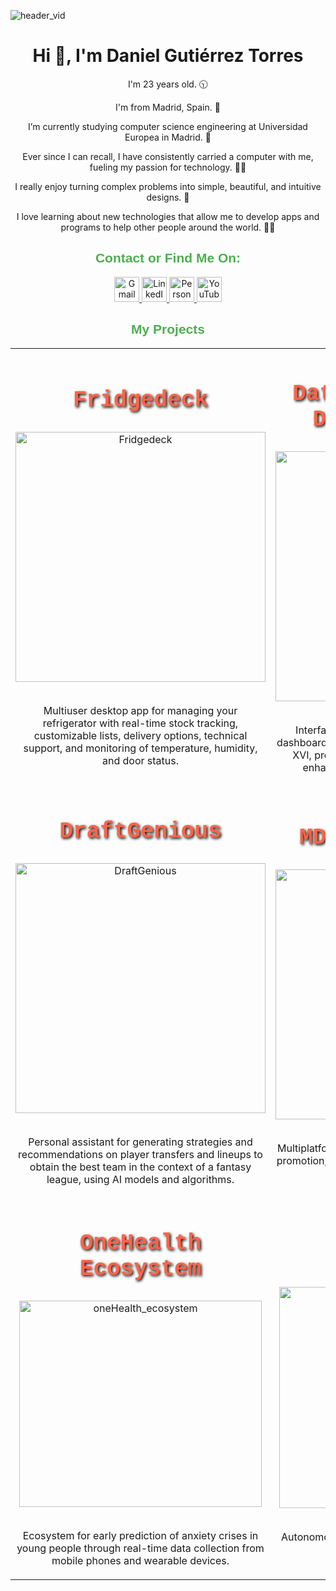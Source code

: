 ![header_vid](https://github.com/user-attachments/assets/cf1ae58a-5d65-4ce9-80a4-c54352fc0ed5)

<h1 align="center">Hi 👋, I'm Daniel Gutiérrez Torres</h1>

<p align="center">I'm 23 years old. 🕥</p>
<p align="center">I'm from Madrid, Spain. 📌</p>
<p align="center">I’m currently studying computer science engineering at Universidad Europea in Madrid. 🔭</p>
<p align="center">Ever since I can recall, I have consistently carried a computer with me, fueling my passion for technology. 🧑‍🚀</p>
<p align="center">I really enjoy turning complex problems into simple, beautiful, and intuitive designs. 🌱</p>
<p align="center">I love learning about new technologies that allow me to develop apps and programs to help other people around the world. 👩‍💻</p>

<h2 align="center" style="color: #4CAF50; font-family: Arial, sans-serif; font-weight: bold;">
    Contact or Find Me On:
</h2>

<p align="center">
    <a href="mailto:gt104515@gmail.com">
        <img src="https://img.shields.io/badge/Gmail-%23D14836?style=for-the-badge&logo=gmail&logoColor=white" alt="Gmail" height="40">
    </a>
    <a href="https://www.linkedin.com/in/daniel-guti%C3%A9rrez-torres-5a5185221/" target="_blank">
        <img src="https://img.shields.io/badge/LinkedIn-%230077B5?style=for-the-badge&logo=linkedin&logoColor=white" alt="LinkedIn" height="40">
    </a>
    <a href="http://www.danielgutierreztorres.com" target="_blank">
        <img src="https://img.shields.io/badge/Personal_Website-%2300C853?style=for-the-badge&logo=google-chrome&logoColor=white" alt="Personal Website" height="40">
    </a>
    <a href="https://www.youtube.com/channel/UCFUjW-Xi2x5hL-11wDMLcNQ" target="_blank">
        <img src="https://img.shields.io/badge/YouTube-%23FF0000?style=for-the-badge&logo=youtube&logoColor=white" alt="YouTube" height="40">
    </a>
</p>


<h2 align="center" style="color: #4CAF50; font-family: Arial, sans-serif; font-weight: bold;">
    My Projects
</h2>
                              
<table>
<tr>
  <td width="50%">
    <h2 align="center" style="font-family: 'Courier New', Courier, monospace; color: #FF6347; font-weight: bold; font-size: 36px; text-shadow: 2px 2px 4px #000000;">
      Fridgedeck
    </h2>
    <div align="center">
      <a href="https://github.com/guti10x/Fridgedeck.git" target="_blank">
        <img src="https://github.com/user-attachments/assets/825ce320-87f7-4f0e-9851-8ce5f8e724d5" width="400" alt="Fridgedeck">
      </a>
      <br>
      <br>
      <p>Multiuser desktop app for managing your refrigerator with real-time stock tracking, customizable lists, delivery options, technical support, and monitoring of temperature, humidity, and door status.</p>
    </div>
  </td>

  <td width="50%">
    <h2 align="center" style="font-family: 'Courier New', Courier, monospace; color: #FF6347; font-weight: bold; font-size: 36px; text-shadow: 2px 2px 4px #000000;">
      Data Acquisition Dashware FUEM
    </h2>
    <div align="center">
      <a href="https://github.com/guti10x/Data-Acquisition-Dashware-FUEM.git" target="_blank">
        <img src="https://github.com/user-attachments/assets/78760daf-9bcc-47db-bc43-92a07d054d73" width="400" alt="Data Acquisition Dashware FUEM">
      </a>
      <br>
      <br>
      <p>Interface and data acquisition system for the dashboard display of the Formula Student Car FUEM XVI, providing real-time metrics and alerts for enhanced driver performance and safety.</p>
    </div>
  </td>
</tr>

<tr>
  <td width="50%">
    <h2 align="center" style="font-family: 'Courier New', Courier, monospace; color: #FF6347; font-weight: bold; font-size: 36px; text-shadow: 2px 2px 4px #000000;">
      DraftGenious
    </h2>
    <div align="center">
      <a href="https://github.com/guti10x/DraftGeniousIQ2_APP.git" target="_blank">
        <img src="https://github.com/user-attachments/assets/4e30cad8-4d5e-4407-b28d-74fd2136546c" width="400" alt="DraftGenious">
      </a>
      <br>
      <br>
      <p>Personal assistant for generating strategies and recommendations on player transfers and lineups to obtain the best team in the context of a fantasy league, using AI models and algorithms.</p>
    </div>
  </td>
  <td width="50%">
    <h2 align="center" style="font-family: 'Courier New', Courier, monospace; color: #FF6347; font-weight: bold; font-size: 36px; text-shadow: 2px 2px 4px #000000;">
      MDEntertainment
    </h2>
    <div align="center">
      <a href="https://github.com/guti10x/Mdentertainment.git" target="_blank">
        <img src="https://github.com/user-attachments/assets/3635bf71-b7cb-4158-8254-107d9865f5d0" width="400" alt="MD Entertainment">
      </a>
      <br>
      <br>
      <p>Multiplatform application for event management and promotion, allowing users to organize, schedule, and promote events efficiently.</p>
    </div>
  </td>
</tr>

<tr>
  <td width="50%">
    <h2 align="center" style="font-family: 'Courier New', Courier, monospace; color: #FF6347; font-weight: bold; font-size: 36px; text-shadow: 2px 2px 4px #000000;">
      OneHealth Ecosystem
    </h2>
    <div align="center">
      <a href="https://github.com/guti10x/OneHealth-ecosystem.git" target="_blank">
          <img width="388" height="330" alt="oneHealth_ecosystem" src="https://github.com/user-attachments/assets/d48a0781-5f4e-474f-ad3b-6d9181957fd1" />
      </a>
      <br>
      <br>
      <p>Ecosystem for early prediction of anxiety crises in young people through real-time data collection from mobile phones and wearable devices.</p>
    </div>
  </td>
  <td width="50%">
    <h2 align="center" style="font-family: 'Courier New', Courier, monospace; color: #FF6347; font-weight: bold; font-size: 36px; text-shadow: 2px 2px 4px #000000;">
      MergeForce
    </h2>
    <div align="center">
      <a href="https://github.com/guti10x/Mergeforce_ASTI.git" target="_blank">
       <img width="388" height="354" alt="astiChallegeV6" src="https://github.com/user-attachments/assets/758e367f-2b7c-4c4e-82c9-da4c1f7e2b8f" />
      </a>
      <br>
      <br>
      <p>Autonomous robot, developed for the semifinals of the Asti Robotic Challenge 25.</p>
    </div>
  </td>
</tr>
</table>                                                                                 
<br>
